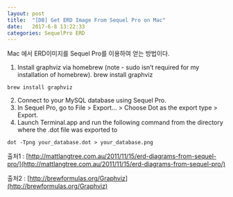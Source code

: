 ```yaml
---
layout: post
title:  "[DB] Get ERD Image From Sequel Pro on Mac"
date:   2017-6-8 13:22:33
categories: SequelPro ERD
---
```


Mac 에서 ERD이미지를 Sequel Pro를 이용하여 얻는 방법이다.


1. Install graphviz via homebrew (note - sudo isn’t required for my installation of homebrew). brew install graphviz  

```
brew install graphviz
```

2. Connect to your MySQL database using Sequel Pro.  
3. In Sequel Pro, go to File > Export… > Choose Dot as the export type > Export.  
4. Launch Terminal.app and run the following command from the directory where the .dot file was exported to  

```
dot -Tpng your_database.dot > your_database.png
```

출처1 : [http://mattlangtree.com.au/2011/11/15/erd-diagrams-from-sequel-pro/](http://mattlangtree.com.au/2011/11/15/erd-diagrams-from-sequel-pro/)

출처2 : [http://brewformulas.org/Graphviz](http://brewformulas.org/Graphviz)
